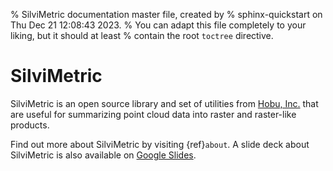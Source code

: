 % SilviMetric documentation master file, created by
% sphinx-quickstart on Thu Dec 21 12:08:43 2023.
% You can adapt this file completely to your liking, but it should at least
% contain the root `toctree` directive.

# SilviMetric

SilviMetric is an open source library and set of utilities from
[Hobu, Inc.](https://hobu.co) that are useful for summarizing point cloud
data into raster and raster-like products.

Find out more about SilviMetric by visiting {ref}`about`. A slide deck about
SilviMetric is also available on [Google Slides](https://docs.google.com/presentation/d/1E561EgWwLgN5R9P0LBxuI1r7kG155u8E6-MOWpkycSM/edit?usp=sharing).

